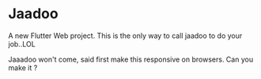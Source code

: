 # Jaadoo

A new Flutter Web project. 
This is the only way to call jaadoo to do your job..LOL

Jaaadoo won't come, said first make this responsive on browsers. 
Can you make it ? 
